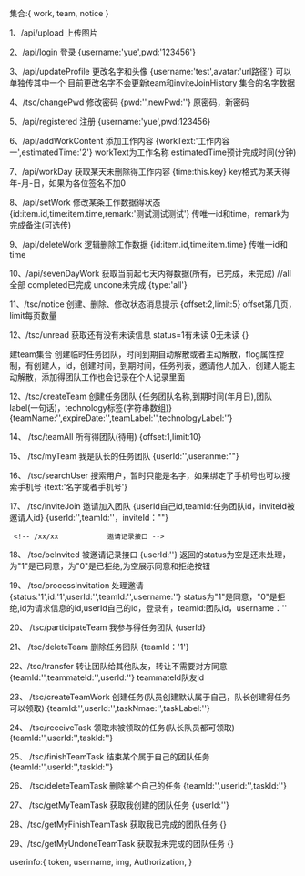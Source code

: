 集合:{
    work,
    team,
    notice
}



1、/api/upload    上传图片

2、/api/login     登录
{username:'yue',pwd:'123456'}

3、/api/updateProfile 更改名字和头像
{username:'test',avatar:'url路径'} 可以单独传其中一个
目前更改名字不会更新team和inviteJoinHistory 集合的名字数据

4、/tsc/changePwd 修改密码
{pwd:'',newPwd:''} 原密码，新密码

5、/api/registered 注册
{username:'yue',pwd:123456}

6、/api/addWorkContent 添加工作内容
{workText:'工作内容一',estimatedTime:'2'} 
workText为工作名称 estimatedTime预计完成时间(分钟)

7、/api/workDay 获取某天未删除得工作内容
{time:this.key}
key格式为某天得年-月-日，如果为各位签名不加0

8、/api/setWork 修改某条工作数据得状态
{id:item.id,time:item.time,remark:'测试测试测试'}
传唯一id和time，remark为完成备注(可选传)

9、/api/deleteWork 逻辑删除工作数据
{id:item.id,time:item.time}
传唯一id和time

10、/api/sevenDayWork  获取当前起七天内得数据(所有，已完成，未完成)
//all全部 completed已完成 undone未完成
{type:'all'}


11、/tsc/notice               创建、删除、修改状态消息提示 
{offset:2,limit:5}
offset第几页，limit每页数量

12、/tsc/unread              获取还有没有未读信息   status=1有未读 0无未读
{}




  建team集合 创建临时任务团队，时间到期自动解散或者主动解散，flog属性控制，有创建人，id，创建时间，到期时间，任务列表，邀请他人加入，创建人能主动解散，添加得团队工作也会记录在个人记录里面


12、/tsc/createTeam        创建任务团队
{任务团队名称,到期时间(年月日),团队label(一句话)，technology标签(字符串数组)}
{teamName:'',expireDate:'',teamLabel:'',technologyLabel:''}
                     
 14、    /tsc/teamAll       所有得团队(待用)
     {offset:1,limit:10}

                     
15、 /tsc/myTeam        我是队长的任务团队
    {userId:'',useranme:""}

 16、   /tsc/searchUser     搜索用户，暂时只能是名字，如果绑定了手机号也可以搜索手机号
    {text:'名字或者手机号'}



17、   /tsc/inviteJoin       邀请加入团队
    {userId自己id,teamId:任务团队id，inviteId被邀请人id}
    {userId:'',teamId:''，inviteId：""}

     <!-- /xx/xx            邀请记录接口 -->

 18、   /tsc/beInvited       被邀请记录接口
    {userId:''}
    返回的status为空是还未处理，为"1"是已同意，为"0"是已拒绝,为空展示同意和拒绝按钮
    


 19、   /tsc/processInvitation  处理邀请
    {status:'1',id:'1',userId:'',teamId:'',username:''}
    status为"1"是同意，"0"是拒绝,id为请求信息的id,userId自己的id，登录有，teamId:团队id，username：''



20、   /tsc/participateTeam           我参与得任务团队
    {userId}

    

21、  /tsc/deleteTeam           删除任务团队
     {teamId：'1'}



22、/tsc/transfer            转让团队给其他队友，转让不需要对方同意
    {teamId:'',teammateId:'',userId:''}
    teammateId队友id

     
23、 /tsc/createTeamWork        创建任务(队员创建默认属于自己，队长创建得任务可以领取)
     {teamId:'',userId:'',taskNmae:'',taskLabel:''}
                      
                      
24、 /tsc/receiveTask    领取未被领取的任务(队长队员都可领取)
     {teamId:'',userId:'',taskId:''}


  25、   /tsc/finishTeamTask  结束某个属于自己的团队任务
     {teamId:'',userId:'',taskId:''}

  26、   /tsc/deleteTeamTask     删除某个自己的任务
     {teamId:'',userId:'',taskId:''}

27、  /tsc/getMyTeamTask     获取我创建的团队任务
     {userId:''}


28、/tsc/getMyFinishTeamTask  获取我已完成的团队任务
     {}

29、/tsc/getMyUndoneTeamTask  获取我未完成的团队任务
     {}

userinfo:{
    token,
    username,
    img,
    Authorization,
}